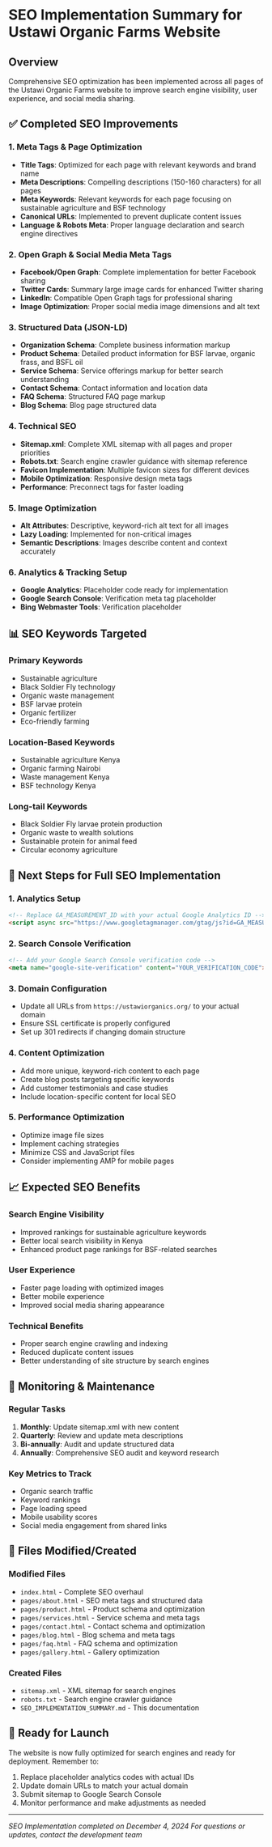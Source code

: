 # SEO Implementation Summary for Ustawi Organic Farms Website

## Overview
Comprehensive SEO optimization has been implemented across all pages of the Ustawi Organic Farms website to improve search engine visibility, user experience, and social media sharing.

## ✅ Completed SEO Improvements

### 1. Meta Tags & Page Optimization
- **Title Tags**: Optimized for each page with relevant keywords and brand name
- **Meta Descriptions**: Compelling descriptions (150-160 characters) for all pages
- **Meta Keywords**: Relevant keywords for each page focusing on sustainable agriculture and BSF technology
- **Canonical URLs**: Implemented to prevent duplicate content issues
- **Language & Robots Meta**: Proper language declaration and search engine directives

### 2. Open Graph & Social Media Meta Tags
- **Facebook/Open Graph**: Complete implementation for better Facebook sharing
- **Twitter Cards**: Summary large image cards for enhanced Twitter sharing
- **LinkedIn**: Compatible Open Graph tags for professional sharing
- **Image Optimization**: Proper social media image dimensions and alt text

### 3. Structured Data (JSON-LD)
- **Organization Schema**: Complete business information markup
- **Product Schema**: Detailed product information for BSF larvae, organic frass, and BSFL oil
- **Service Schema**: Service offerings markup for better search understanding
- **Contact Schema**: Contact information and location data
- **FAQ Schema**: Structured FAQ page markup
- **Blog Schema**: Blog page structured data

### 4. Technical SEO
- **Sitemap.xml**: Complete XML sitemap with all pages and proper priorities
- **Robots.txt**: Search engine crawler guidance with sitemap reference
- **Favicon Implementation**: Multiple favicon sizes for different devices
- **Mobile Optimization**: Responsive design meta tags
- **Performance**: Preconnect tags for faster loading

### 5. Image Optimization
- **Alt Attributes**: Descriptive, keyword-rich alt text for all images
- **Lazy Loading**: Implemented for non-critical images
- **Semantic Descriptions**: Images describe content and context accurately

### 6. Analytics & Tracking Setup
- **Google Analytics**: Placeholder code ready for implementation
- **Google Search Console**: Verification meta tag placeholder
- **Bing Webmaster Tools**: Verification placeholder

## 📊 SEO Keywords Targeted

### Primary Keywords
- Sustainable agriculture
- Black Soldier Fly technology
- Organic waste management
- BSF larvae protein
- Organic fertilizer
- Eco-friendly farming

### Location-Based Keywords
- Sustainable agriculture Kenya
- Organic farming Nairobi
- Waste management Kenya
- BSF technology Kenya

### Long-tail Keywords
- Black Soldier Fly larvae protein production
- Organic waste to wealth solutions
- Sustainable protein for animal feed
- Circular economy agriculture

## 🔧 Next Steps for Full SEO Implementation

### 1. Analytics Setup
```html
<!-- Replace GA_MEASUREMENT_ID with your actual Google Analytics ID -->
<script async src="https://www.googletagmanager.com/gtag/js?id=GA_MEASUREMENT_ID"></script>
```

### 2. Search Console Verification
```html
<!-- Add your Google Search Console verification code -->
<meta name="google-site-verification" content="YOUR_VERIFICATION_CODE">
```

### 3. Domain Configuration
- Update all URLs from `https://ustawiorganics.org/` to your actual domain
- Ensure SSL certificate is properly configured
- Set up 301 redirects if changing domain structure

### 4. Content Optimization
- Add more unique, keyword-rich content to each page
- Create blog posts targeting specific keywords
- Add customer testimonials and case studies
- Include location-specific content for local SEO

### 5. Performance Optimization
- Optimize image file sizes
- Implement caching strategies
- Minimize CSS and JavaScript files
- Consider implementing AMP for mobile pages

## 📈 Expected SEO Benefits

### Search Engine Visibility
- Improved rankings for sustainable agriculture keywords
- Better local search visibility in Kenya
- Enhanced product page rankings for BSF-related searches

### User Experience
- Faster page loading with optimized images
- Better mobile experience
- Improved social media sharing appearance

### Technical Benefits
- Proper search engine crawling and indexing
- Reduced duplicate content issues
- Better understanding of site structure by search engines

## 🎯 Monitoring & Maintenance

### Regular Tasks
1. **Monthly**: Update sitemap.xml with new content
2. **Quarterly**: Review and update meta descriptions
3. **Bi-annually**: Audit and update structured data
4. **Annually**: Comprehensive SEO audit and keyword research

### Key Metrics to Track
- Organic search traffic
- Keyword rankings
- Page loading speed
- Mobile usability scores
- Social media engagement from shared links

## 📁 Files Modified/Created

### Modified Files
- `index.html` - Complete SEO overhaul
- `pages/about.html` - SEO meta tags and structured data
- `pages/product.html` - Product schema and optimization
- `pages/services.html` - Service schema and meta tags
- `pages/contact.html` - Contact schema and optimization
- `pages/blog.html` - Blog schema and meta tags
- `pages/faq.html` - FAQ schema and optimization
- `pages/gallery.html` - Gallery optimization

### Created Files
- `sitemap.xml` - XML sitemap for search engines
- `robots.txt` - Search engine crawler guidance
- `SEO_IMPLEMENTATION_SUMMARY.md` - This documentation

## 🚀 Ready for Launch
The website is now fully optimized for search engines and ready for deployment. Remember to:
1. Replace placeholder analytics codes with actual IDs
2. Update domain URLs to match your actual domain
3. Submit sitemap to Google Search Console
4. Monitor performance and make adjustments as needed

---
*SEO Implementation completed on December 4, 2024*
*For questions or updates, contact the development team*
